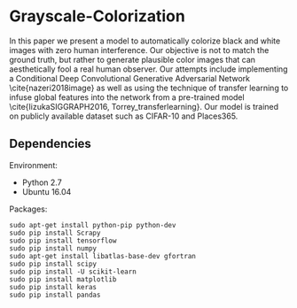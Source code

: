 # Grayscale-Colorization
In this paper we present a model to automatically colorize black and white images with zero human interference. Our objective is not to match the ground truth, but rather to generate plausible color images that can aesthetically fool a real human observer. Our attempts include implementing a Conditional Deep Convolutional Generative Adversarial Network \cite{nazeri2018image} as well as using the technique of transfer learning to infuse global features into the network from a pre-trained model \cite{IizukaSIGGRAPH2016, Torrey_transferlearning}. Our model is trained on publicly available dataset such as CIFAR-10 and Places365.


## Dependencies
Environment:
- Python 2.7
- Ubuntu 16.04

Packages:
```
sudo apt-get install python-pip python-dev
sudo pip install Scrapy
sudo pip install tensorflow
sudo pip install numpy
sudo apt-get install libatlas-base-dev gfortran
sudo pip install scipy
sudo pip install -U scikit-learn
sudo pip install matplotlib
sudo pip install keras
sudo pip install pandas
```
